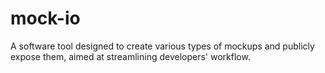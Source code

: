 # mock-io
 A software tool designed to create various types of mockups and publicly expose them, aimed at streamlining developers' workflow.
